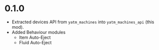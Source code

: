 # 0.1.0

* Extracted devices API from `yatm_machines` into `yatm_machines_api` (this mod).
* Added Behaviour modules
  * Item Auto-Eject
  * Fluid Auto-Eject
